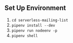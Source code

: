 ## Set Up Environment
1. `cd serverless-mailing-list`
1. `pipenv install --dev`
1. `pipenv run nodeenv -p`
1. `pipenv shell` 